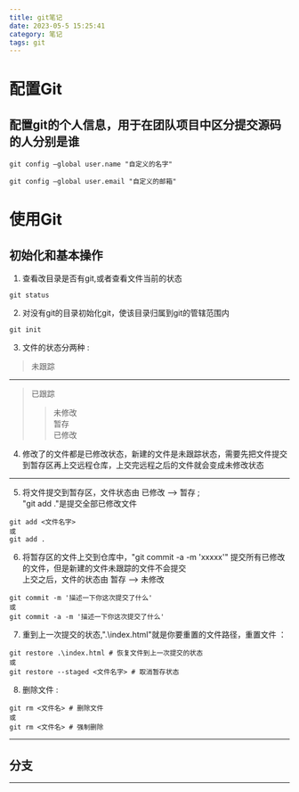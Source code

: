 ```yaml
---
title: git笔记
date: 2023-05-5 15:25:41
category: 笔记
tags: git
---
```


# 配置Git
## 配置git的个人信息，用于在团队项目中区分提交源码的人分别是谁

```
git config –global user.name "自定义的名字"
```
```
git config –global user.email "自定义的邮箱"
```

# 使用Git
## 初始化和基本操作

1. 查看改目录是否有git,或者查看文件当前的状态
```
git status
```
2. 对没有git的目录初始化git，使该目录归属到git的管辖范围内
```
git init
```
3. 文件的状态分两种 :
> 未跟踪 <br>
- - - 
> 已跟踪
> > 未修改 <br>
> > 暂存    <br>
> > 已修改

4. 修改了的文件都是已修改状态，新建的文件是未跟踪状态，需要先把文件提交到暂存区再上交远程仓库，上交完远程之后的文件就会变成未修改状态
- - - 
5. 将文件提交到暂存区，文件状态由 <kbd>已修改</kbd> --> <kbd>暂存</kbd> ;<br>
"git add ."是提交全部已修改文件
```
git add <文件名字>
或
git add .
```
6. 将暂存区的文件上交到仓库中，"git commit -a -m 'xxxxx'" 提交所有已修改的文件，但是新建的文件未跟踪的文件不会提交  <br>
上交之后，文件的状态由 <kbd>暂存</kbd> --> <kbd>未修改</kbd>
```
git commit -m '描述一下你这次提交了什么'
或
git commit -a -m '描述一下你这次提交了什么'
```
7. 重到上一次提交的状态,".\index.html"就是你要重置的文件路径，重置文件 ：
```
git restore .\index.html # 恢复文件到上一次提交的状态
或
git restore --staged <文件名字> # 取消暂存状态
```
8. 删除文件 :
```
git rm <文件名> # 删除文件
或
git rm <文件名> # 强制删除
```
- - -
## 分支
- - -